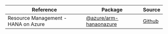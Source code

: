 | Reference | Package | Source |
|---|---|---|
|Resource Management - HANA on Azure|[@azure/arm-hanaonazure](https://www.npmjs.com/package/@azure/arm-hanaonazure)|[Github](https://github.com/Azure/azure-sdk-for-js)|
